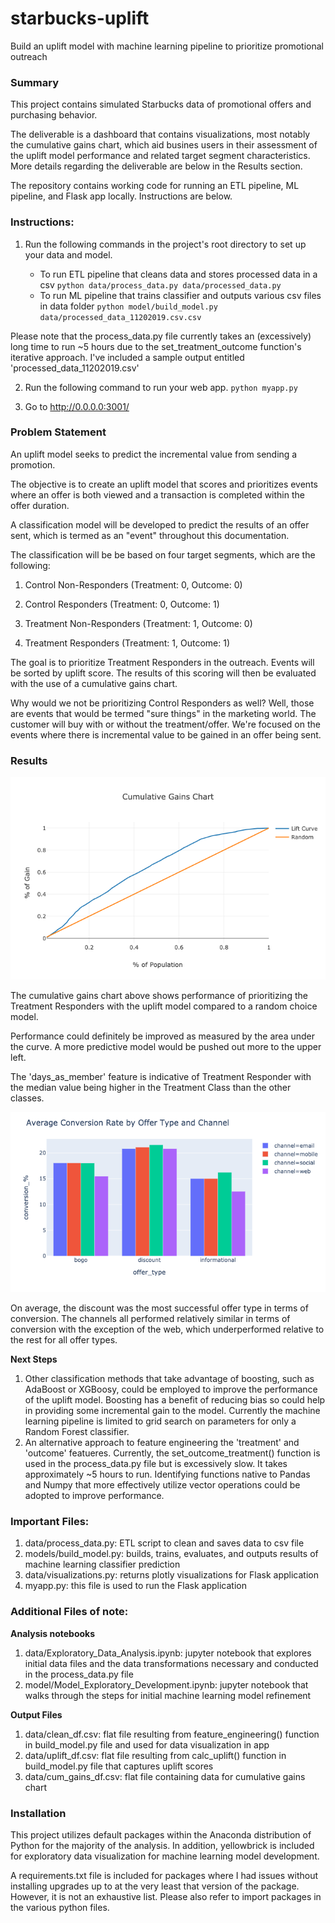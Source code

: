 # starbucks-uplift
Build an uplift model with machine learning pipeline to prioritize promotional outreach

### Summary
This project contains simulated Starbucks data of promotional offers and purchasing behavior. 

The deliverable is a dashboard that contains visualizations, most notably the cumulative gains chart, which aid busines users in their assessment of the uplift model performance and related target segment characteristics. More details regarding the deliverable are below in the Results section.

The repository contains working code for running an ETL pipeline, ML pipeline, and Flask app locally. Instructions are below.

### Instructions:
1. Run the following commands in the project's root directory to set up your data and model.

    - To run ETL pipeline that cleans data and stores processed data in a csv 
        `python data/process_data.py data/processed_data.py`
    - To run ML pipeline that trains classifier and outputs various csv files in data folder 
        `python model/build_model.py data/processed_data_11202019.csv.csv`

Please note that the process_data.py file currently takes an (excessively) long time to run ~5 hours due to the set_treatment_outcome function's iterative approach. I've included a sample output entitled 'processed_data_11202019.csv'

2. Run the following command to run your web app.
    `python myapp.py`

3. Go to http://0.0.0.0:3001/


### Problem Statement

An uplift model seeks to predict the incremental value from sending a promotion.

The objective is to create an uplift model that scores and prioritizes events where an offer is both viewed and a transaction is completed within the offer duration.

A classification model will be developed to predict the results of an offer sent, which is termed as an "event" throughout this documentation.

The classification will be be based on four target segments, which are the following:

1) Control Non-Responders (Treatment: 0, Outcome: 0)

2) Control Responders (Treatment: 0, Outcome: 1)

3) Treatment Non-Responders (Treatment: 1, Outcome: 0)

4) Treatment Responders (Treatment: 1, Outcome: 1)

The goal is to prioritize Treatment Responders in the outreach. Events will be sorted by uplift score. The results of this scoring will then be evaluated with the use of a cumulative gains chart.

Why would we not be prioritizing Control Responders as well? Well, those are events that would be termed "sure things" in the marketing world. The customer will buy with or without the treatment/offer. We're focused on the events where there is incremental value to be gained in an offer being sent.

### Results

![](https://github.com/taylorplumer/starbucks-uplift/blob/master/img/cumulative_gains_chart.png)

The cumulative gains chart above shows performance of prioritizing the Treatment Responders with the uplift model compared to a random choice model. 

Performance could definitely be improved as measured by the area under the curve. A more predictive model would be pushed out more to the upper left. 

The 'days_as_member' feature is indicative of Treatment Responder with the median value being higher in the Treatment Class than the other classes.

![](https://github.com/taylorplumer/starbucks-uplift/blob/master/img/Average_Conversion_Rate_by_OfferType_and_Channel.png)

On average, the discount was the most successful offer type in terms of conversion. The channels all performed relatively similar in terms of conversion with the exception of the web, which underperformed relative to the rest for all offer types.

__Next Steps__

1.  Other classification methods that take advantage of boosting, such as AdaBoost or XGBoosy, could be employed to improve the performance of the uplift model. Boosting has a benefit of reducing bias so could help in providing some incremental gain to the model. Currently the machine learning pipeline is limited to grid search on parameters for only a Random Forest classifier.
2.  An alternative approach to feature engineering the 'treatment' and 'outcome' featueres. Currently, the set_outcome_treatment() function is used in the process_data.py file but is excessively slow. It takes approximately ~5 hours to run. Identifying functions native to Pandas and Numpy that more effectively utilize vector operations could be adopted to improve performance. 


### Important Files:

1.  data/process_data.py: ETL script to clean and saves data to csv file
2.  models/build_model.py: builds, trains, evaluates, and  outputs results of machine learning classifier prediction
3.  data/visualizations.py: returns plotly visualizations for Flask application
4.  myapp.py: this file is used to run the Flask application

### Additional Files of note:

__Analysis notebooks__

1.  data/Exploratory_Data_Analysis.ipynb: jupyter notebook that explores initial data files and the data transformations necessary and conducted in the process_data.py file
2.  model/Model_Exploratory_Development.ipynb: jupyter notebook that walks through the steps for initial machine learning model refinement

__Output Files__
1.  data/clean_df.csv: flat file resulting from feature_engineering() function in build_model.py file and used for data visualization in app
2.  data/uplift_df.csv: flat file resulting from calc_uplift() function in build_model.py file that captures uplift scores
3.  data/cum_gains_df.csv: flat file containing data for cumulative gains chart


###  Installation
This project utilizes default packages within the Anaconda distribution of Python for the majority of the analysis. In addition, yellowbrick is included for exploratory data visualization for machine learning model development.

A requirements.txt file is included for packages where I had issues without installing upgrades up to at the very least that version of the package. However, it is not an exhaustive list. Please also refer to import packages in the various python files.
